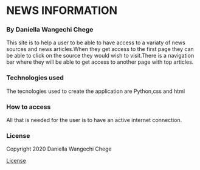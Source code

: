 # NEWS INFORMATION

### By Daniella Wangechi Chege

This site is to help a user to be able to have access to a variaty of news sources and news articles.When they get access to the first page they can be able to click on the source they would wish to visit.There is a navigation bar where they will be able to get access to another page with top articles.

### Technologies used
The tecnologies used to create the application are Python,css and html

### How to access
All that is needed for the user is to have an active internet connection.

### License
Copyright 2020 Daniella Wangechi Chege

[License](Password-Locker/License)